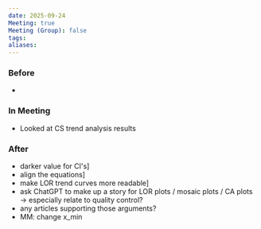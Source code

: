 ```yaml
---
date: 2025-09-24
Meeting: true
Meeting (Group): false
tags: 
aliases:
---
```


### Before
- 

### In Meeting
-  Looked at CS trend analysis results

### After
- darker value for CI's]
- align the equations]
- make LOR trend curves more readable]
- ask ChatGPT to make up a story for LOR plots / mosaic plots / CA plots → especially relate to quality control?
- any articles supporting those arguments?
- MM: change x_min